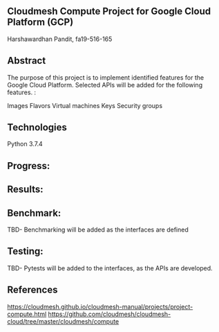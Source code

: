 ## Cloudmesh Compute Project for  Google Cloud Platform (GCP)
Harshawardhan  Pandit, fa19-516-165


## Abstract
The purpose of this project is to implement identified features for the Google Cloud Platform. Selected APIs will be
added for the following features. :

Images
Flavors
Virtual machines
Keys
Security groups

## Technologies
Python 3.7.4

## Progress:


## Results:

## Benchmark:
TBD- Benchmarking will be added as the interfaces are defined

## Testing:
TBD- Pytests will be added to the interfaces, as the APIs are developed.

## References
https://cloudmesh.github.io/cloudmesh-manual/projects/project-compute.html
https://github.com/cloudmesh/cloudmesh-cloud/tree/master/cloudmesh/compute

